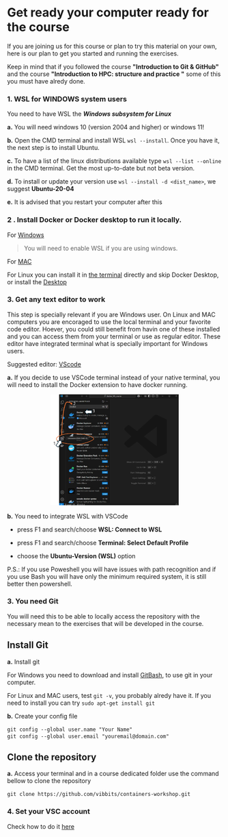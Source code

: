# Get ready your computer ready for the course

If you are joining us for this course or plan to try this material on your own, here is our plan to get you started and running the exercises.

Keep in mind that if you followed the course **"Introduction to Git & GitHub"** and the course **"Introduction to HPC: structure and practice "** some of this you must have alredy done.


### 1. WSL for WINDOWS system users

You need to have WSL the ***Windows subsystem for Linux*** 

**a.** You will need windows 10 (version 2004 and higher) or windows 11!

**b.** Open the CMD terminal and install WSL `wsl --install`. Once you have it, the next step is to install Ubuntu.

**c.** To have a list of the linux distributions available type `wsl --list --online` in the CMD terminal. Get the most up-to-date but not beta version.

**d.** To install or update your version use `wsl --install -d <dist_name>`, we suggest **Ubuntu-20-04** 

**e.** It is advised that you restart your computer after this


### 2 . Install **Docker** or **Docker desktop** to run it locally.

For [Windows](https://docs.docker.com/desktop/install/windows-install/)

>
> You will need to enable WSL if you are using windows. 
>

For [MAC](https://docs.docker.com/desktop/install/mac-install/)
  
For Linux you can install it in [the terminal](https://docs.docker.com/engine/install/ubuntu/) directly and skip Docker Desktop, or install the [Desktop](https://docs.docker.com/desktop/install/linux-install/)


### 3. Get any text editor to work

This step is specially relevant if you are Windows user. On Linux and MAC computers you are encoraged to use the local terminal and your favorite code editor. Hoever, you could still benefit from havin one of these installed and you can access them from your terminal or use as regular editor. These editor have integrated terminal what is specially important for Windows users.

Suggested editor: [VScode](https://code.visualstudio.com/download)

**a.** If you decide to use VSCode terminal instead of your native terminal, you will need to install the Docker extension to have docker running. 

<center><img src="./images/extension_install.svg" width="300"/></center>

**b.** You need to integrate WSL with VSCode 
  
  - press F1 and search/choose **WSL: Connect to WSL**

  - press F1 and search/choose **Terminal: Select Default Profile**

  - choose the **Ubuntu-Version (WSL)** option

P.S.: If you use Poweshell you will have issues with path recognition and if you use Bash you will have only the minimum required system, it is still better then powershell.


### 3. You need Git 

You will need this to be able to locally access the repository with the necessary mean to the exercises that will be developed in the course.

Install Git
------

**a.** Install git 

For Windows you need to download and install [GitBash](https://git-scm.com/downloads/win), to use git in your computer.

For Linux and MAC users, test `git -v`, you probably alredy have it. If you need to install you can try `sudo apt-get install git` 

**b.** Create your config file

```
git config --global user.name "Your Name"
git config --global user.email "youremail@domain.com"
```

Clone the repository
------

**a.** Access your terminal and in a course dedicated folder use the command bellow to clone the repository

```
git clone https://github.com/vibbits/containers-workshop.git
```

### 4. Set your VSC account

Check how to do it [here](https://liascript.github.io/course/?https://raw.githubusercontent.com/vibbits/intro_2_HPC/main/Chapters/GetReady4training.md#2)
